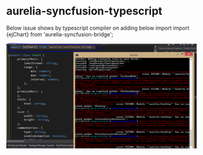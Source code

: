 # aurelia-syncfusion-typescript
Below issue shows by typescript compiler on adding below import
import {ejChart} from 'aurelia-syncfusion-bridge';

![alt text](error-on-ejChart-import.png)
